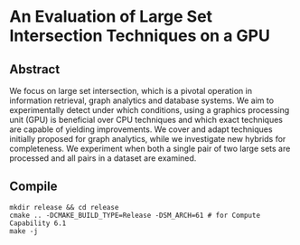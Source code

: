 # An Evaluation of Large Set Intersection Techniques on a GPU

## Abstract
We focus on large set intersection, which is a pivotal operation in information retrieval, graph analytics and database systems.  We aim to experimentally detect under which conditions, using a graphics processing unit (GPU) is beneficial over CPU techniques and which exact techniques are capable of yielding improvements.
We cover and adapt techniques initially proposed for graph analytics, while we investigate new hybrids for completeness.
We experiment when both a single pair of two large sets are processed and all pairs in a dataset are examined.


## Compile

```
mkdir release && cd release
cmake .. -DCMAKE_BUILD_TYPE=Release -DSM_ARCH=61 # for Compute Capability 6.1
make -j
```
